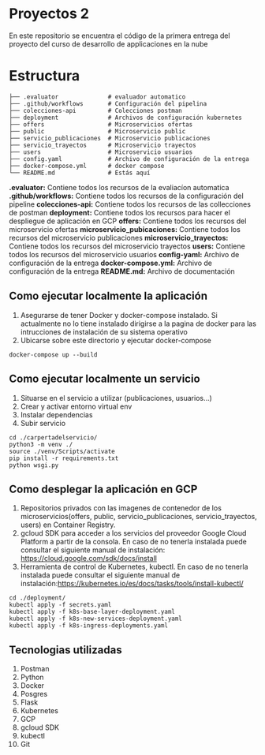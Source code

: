 # Proyectos 2

En este repositorio se encuentra el código de la primera entrega del proyecto del curso de desarrollo de applicaciones en la nube

# Estructura
````
├── .evaluator              # evaluador automatico
├── .github/workflows       # Configuración del pipelina
├── colecciones-api         # Colecciones postman
├── deployment              # Archivos de configuración kubernetes 
├── offers                  # Microservicios ofertas
├── public                  # Microservicio public
├── servicio_publicaciones  # Microservicio publicaciones
├── servicio_trayectos      # Microservicio trayectos
├── users                   # Microservicio usuarios
├── config.yaml             # Archivo de configuración de la entrega
├── docker-compose.yml      # docker compose
└── README.md               # Estás aquí
````


**.evaluator:** Contiene todos los recursos de la evaliacíon automatica
**.github/workflows:** Contiene todos los recursos de la configuración del pipeline
**colecciones-api:** Contiene todos los recursos de las collecciones de postman
**deployment:** Contiene todos los recursos para hacer el despliegue de aplicación en GCP
**offers:** Contiene todos los recursos del microservicio ofertas
**microservicio_pubicaciones:** Contiene todos los recursos del microservicio publicaciones
**microservicio_trayectos:** Contiene todos los recursos del microservicio trayectos
**users:** Contiene todos los recursos del microservicio usuarios
**config-yaml:** Archivo de configuración de la entrega
**docker-compose.yml:** Archivo de configuración de la entrega
**README.md:** Archivo de documentación



## Como ejecutar localmente la aplicación 
1. Asegurarse de tener Docker y docker-compose instalado. Si actualmente no lo tiene instalado dirigirse
   a la pagina de docker para las intrucciones de instalación de su sistema operativo
2. Ubicarse sobre este directorio y ejecutar docker-compose

```
docker-compose up --build
```


## Como ejecutar localmente un servicio

1. Situarse en el servicio a utilizar (publicaciones, usuarios...)
2. Crear y activar entorno virtual env
3. Instalar dependencias
3. Subir servicio
```
cd ./carpertadelservicio/
python3 -m venv ./
source ./venv/Scripts/activate
pip install -r requirements.txt
python wsgi.py
```

## Como desplegar la aplicación en GCP

1. Repositorios privados con las imagenes de contenedor de los microservicios(offers, public, servicio_publicaciones, servicio_trayectos, users) en Container Registry.
2. gcloud SDK para acceder a los servicios del proveedor Google Cloud Platform a partir de la consola. En caso de no tenerla instalada puede consultar el siguiente manual de instalación: https://cloud.google.com/sdk/docs/install
3. Herramienta de control de Kubernetes, kubectl. En caso de no tenerla instalada puede consultar el siguiente manual de instalación:https://kubernetes.io/es/docs/tasks/tools/install-kubectl/

```
cd ./deployment/
kubectl apply -f secrets.yaml
kubectl apply -f k8s-base-layer-deployment.yaml
kubectl apply -f k8s-new-services-deployment.yaml
kubectl apply -f k8s-ingress-deployments.yaml

```

## Tecnologias utilizadas
1. Postman
2. Python
3. Docker
4. Posgres
5. Flask
6. Kubernetes
7. GCP
8. gcloud SDK
9. kubectl
10. Git
